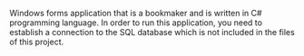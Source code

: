 Windows forms application that is a bookmaker and is written in C# programming language. In order to run this application, you need to establish a connection to the SQL database which is not included in the files of this project.

